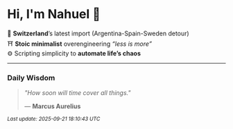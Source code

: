 # Hi, I'm Nahuel :tiger:

📍 **Switzerland**’s latest import (Argentina-Spain-Sweden detour)  
⛩️ **Stoic minimalist** overengineering *“less is more”*  
⚙️ Scripting simplicity to **automate life’s chaos**

---

### Daily Wisdom
> _"How soon will time cover all things."_  
>
> — **Marcus Aurelius**

<sub>*Last update: 2025-09-21 18:10:43 UTC*</sub>

